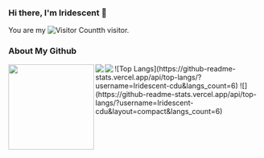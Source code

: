 ### Hi there, I'm Iridescent 👋 

You are my ![Visitor Count](https://profile-counter.glitch.me/Iridescent-cdu/count.svg)th visitor.

### About My Github

<img height='170' src="https://github-readme-stats.vercel.app/api?username=Iridescent-cdu&show_icons=true&theme=dark" align="left" />
<img   src="https://github-readme-stats.vercel.app/api/top-langs/?username=Iridescent-cdu&langs_count=6&theme=dark" align="left" />
<img   src="https://github-readme-stats.vercel.app/api/top-langs/?username=Iridescent-cdu&layout=compact&langs_count=6" align="left" />
![Top Langs](https://github-readme-stats.vercel.app/api/top-langs/?username=Iridescent-cdu&langs_count=6)
![](https://github-readme-stats.vercel.app/api/top-langs/?username=Iridescent-cdu&layout=compact&langs_count=6)

<!--
**Iridescent-cdu/Iridescent-cdu** is a ✨ _special_ ✨ repository because its `README.md` (this file) appears on your GitHub profile.

Here are some ideas to get you started:

- 🔭 I’m currently working on ...
- 🌱 I’m currently learning ...
- 👯 I’m looking to collaborate on ...
- 🤔 I’m looking for help with ...
- 💬 Ask me about ...
- 📫 How to reach me: ...
- 😄 Pronouns: ...
- ⚡ Fun fact: ...
-->
